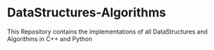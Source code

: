 # DataStructures-Algorithms
This Repository contains the implementations of all DataStructures and Algorithms in C++ and Python
